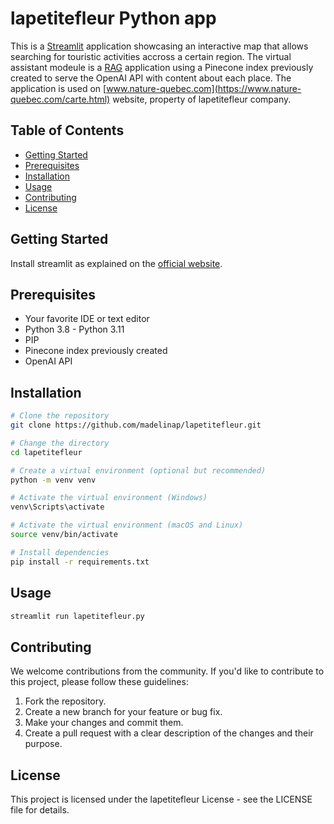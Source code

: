 # lapetitefleur Python app

This is a [Streamlit](https://streamlit.io/) application showcasing an interactive map that allows searching for touristic activities accross a certain region. 
The virtual assistant modeule is a [RAG](https://www.pinecone.io/learn/retrieval-augmented-generation/) application using a Pinecone index previously created to serve the OpenAI API with content about each place. The application is used on [www.nature-quebec.com](https://www.nature-quebec.com/carte.html) website, property of lapetitefleur company.

## Table of Contents

- [Getting Started](#getting-started)
- [Prerequisites](#prerequisites)
- [Installation](#installation)
- [Usage](#usage)
- [Contributing](#contributing)
- [License](#license)

## Getting Started

Install streamlit as explained on the [official website](https://docs.streamlit.io/library/get-started/installation).

## Prerequisites

- Your favorite IDE or text editor
- Python 3.8 - Python 3.11
- PIP
- Pinecone index previously created
- OpenAI API

## Installation

```bash
# Clone the repository
git clone https://github.com/madelinap/lapetitefleur.git

# Change the directory
cd lapetitefleur

# Create a virtual environment (optional but recommended)
python -m venv venv

# Activate the virtual environment (Windows)
venv\Scripts\activate

# Activate the virtual environment (macOS and Linux)
source venv/bin/activate

# Install dependencies
pip install -r requirements.txt

```
## Usage

```bash
streamlit run lapetitefleur.py
```

## Contributing

We welcome contributions from the community. If you'd like to contribute to this project, please follow these guidelines:

1. Fork the repository.
2. Create a new branch for your feature or bug fix.
3. Make your changes and commit them.
4. Create a pull request with a clear description of the changes and their purpose.


## License
This project is licensed under the lapetitefleur License - see the LICENSE file for details.

